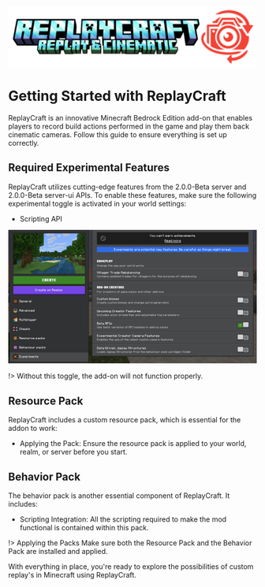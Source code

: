 ![ReplayCraft](Media\logo.webp)
# Getting Started with ReplayCraft

ReplayCraft is an innovative Minecraft Bedrock Edition add-on that enables players to record build actions performed in the game and play them back cinematic cameras. Follow this guide to ensure everything is set up correctly.

## Required Experimental Features

ReplayCraft utilizes cutting-edge features from the 2.0.0-Beta server and 2.0.0-Beta server-ui APIs. To enable these features, make sure the following experimental toggle is activated in your world settings:

- Scripting API


![ScriptingAPI](Media\enableapi.png)

!> Without this toggle, the add-on will not function properly.

## Resource Pack
ReplayCraft includes a custom resource pack, which is essential for the addon to work:

- Applying the Pack:
Ensure the resource pack is applied to your world, realm, or server before you start.

## Behavior Pack
The behavior pack is another essential component of ReplayCraft. It includes:

- Scripting Integration:
All the scripting required to make the mod functional is contained within this pack.

!> Applying the Packs
Make sure both the Resource Pack and the Behavior Pack are installed and applied.

With everything in place, you're ready to explore the possibilities of custom replay's in Minecraft using ReplayCraft.
